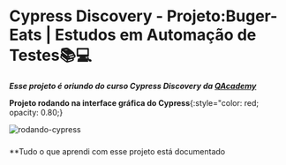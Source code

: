 # Cypress Discovery - Projeto:Buger-Eats | Estudos em Automação de Testes📚💻

***Esse projeto é oriundo do curso Cypress Discovery da [QAcademy](https://br.qacademy.io/cypress-discovery)***




**Projeto rodando na interface gráfica do Cypress**{:style="color: red; opacity: 0.80;}

![rodando-cypress](assets/2022-10-09_22-11-53.gif)

###

**Tudo o que aprendi com esse projeto está documentado 
